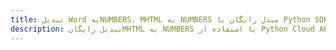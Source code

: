 ---title: تبدیل Word بهNUMBERS، MHTML به NUMBERS مبدل رایگان یا Python SDKdescription: تبدیل رایگانMHTML به NUMBERS با استفاده از Python Cloud APIs & SDK. همچنین اسناد Microsoft Word و OpenOffice را در Cloud ایجاد، ویرایش و رندر کنید.---